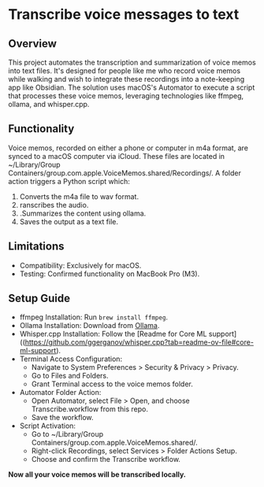 # Transcribe voice messages to text

## Overview
This project automates the transcription and summarization of voice memos into text files. It's designed for people like me who record voice memos while walking and wish to integrate these recordings into a note-keeping app like Obsidian. The solution uses macOS's Automator to execute a script that processes these voice memos, leveraging technologies like ffmpeg, ollama, and whisper.cpp.

## Functionality
Voice memos, recorded on either a phone or computer in m4a format, are synced to a macOS computer via iCloud. These files are located in ~/Library/Group Containers/group.com.apple.VoiceMemos.shared/Recordings/. A folder action triggers a Python script which:

1. Converts the m4a file to wav format.
2. ranscribes the audio.
3. .Summarizes the content using ollama.
4. Saves the output as a text file.

## Limitations
- Compatibility: Exclusively for macOS.
- Testing: Confirmed functionality on MacBook Pro (M3).


## Setup Guide
- ffmpeg Installation: Run `brew install ffmpeg`.
- Ollama Installation: Download from [Ollama](https://ollama.ai/download/Ollama-darwin.zip).
- Whisper.cpp Installation: Follow the [Readme for Core ML support]((https://github.com/ggerganov/whisper.cpp?tab=readme-ov-file#core-ml-support).
- Terminal Access Configuration:
  - Navigate to System Preferences > Security & Privacy > Privacy.
  - Go to Files and Folders.
  - Grant Terminal access to the voice memos folder.
- Automator Folder Action:
  - Open Automator, select File > Open, and choose Transcribe.workflow from this repo.
  - Save the workflow.
- Script Activation:
  - Go to ~/Library/Group Containers/group.com.apple.VoiceMemos.shared/.
  - Right-click Recordings, select Services > Folder Actions Setup.
  - Choose and confirm the Transcribe workflow.


**Now all your voice memos will be transcribed locally.**

